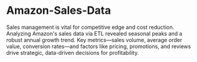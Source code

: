 # Amazon-Sales-Data
Sales management is vital for competitive edge and cost reduction. Analyzing Amazon's sales data via ETL revealed seasonal peaks and a robust annual growth trend. Key metrics—sales volume, average order value, conversion rates—and factors like pricing, promotions, and reviews drive strategic, data-driven decisions for profitability.
